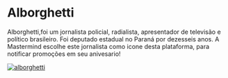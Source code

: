 # Alborghetti

Alborghetti,foi um jornalista policial, radialista, apresentador de televisão e político brasileiro. Foi deputado estadual no Paraná por dezesseis anos.
A Mastermind escolhe este jornalista como icone desta plataforma, para notificar promoções em seu anivesario!

[![alborghetti](LuizCarlosAlborghetti.jpg)](https://pt.wikipedia.org/wiki/Ficheiro:LuizCarlosAlborghetti.jpg)


